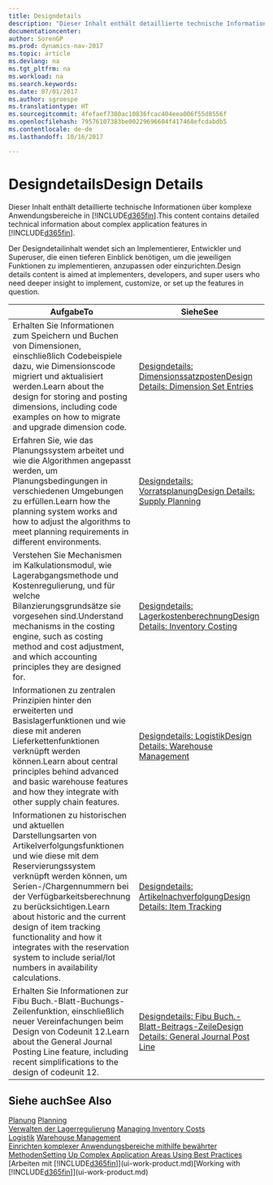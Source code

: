 ```yaml
---
title: Designdetails
description: "Dieser Inhalt enthält detaillierte technische Informationen über komplexe Anwendungsbereiche in [!INCLUDE[d365fin](includes/d365fin_md.md)]."
documentationcenter: 
author: SorenGP
ms.prod: dynamics-nav-2017
ms.topic: article
ms.devlang: na
ms.tgt_pltfrm: na
ms.workload: na
ms.search.keywords: 
ms.date: 07/01/2017
ms.author: sgroespe
ms.translationtype: HT
ms.sourcegitcommit: 4fefaef7380ac10836fcac404eea006f55d8556f
ms.openlocfilehash: 79576107383be00229696604f417468efcdabdb5
ms.contentlocale: de-de
ms.lasthandoff: 10/16/2017

---
```

# <a name="design-details"></a><span data-ttu-id="f40ef-103">Designdetails</span><span class="sxs-lookup"><span data-stu-id="f40ef-103">Design Details</span></span>
<span data-ttu-id="f40ef-104">Dieser Inhalt enthält detaillierte technische Informationen über komplexe Anwendungsbereiche in [!INCLUDE[d365fin](includes/d365fin_md.md)].</span><span class="sxs-lookup"><span data-stu-id="f40ef-104">This content contains detailed technical information about complex application features in [!INCLUDE[d365fin](includes/d365fin_md.md)].</span></span>  

 <span data-ttu-id="f40ef-105">Der Designdetailinhalt wendet sich an Implementierer, Entwickler und Superuser, die einen tieferen Einblick benötigen, um die jeweiligen Funktionen zu implementieren, anzupassen oder einzurichten.</span><span class="sxs-lookup"><span data-stu-id="f40ef-105">Design details content is aimed at implementers, developers, and super users who need deeper insight to implement, customize, or set up the features in question.</span></span>  

|<span data-ttu-id="f40ef-106">**Aufgabe**</span><span class="sxs-lookup"><span data-stu-id="f40ef-106">**To**</span></span>|<span data-ttu-id="f40ef-107">**Siehe**</span><span class="sxs-lookup"><span data-stu-id="f40ef-107">**See**</span></span>|  
|------------|-------------|  
|<span data-ttu-id="f40ef-108">Erhalten Sie Informationen zum Speichern und Buchen von Dimensionen, einschließlich Codebeispiele dazu, wie Dimensionscode migriert und aktualisiert werden.</span><span class="sxs-lookup"><span data-stu-id="f40ef-108">Learn about the design for storing and posting dimensions, including code examples on how to migrate and upgrade dimension code.</span></span>|[<span data-ttu-id="f40ef-109">Designdetails: Dimensionssatzposten</span><span class="sxs-lookup"><span data-stu-id="f40ef-109">Design Details: Dimension Set Entries</span></span>](design-details-dimension-set-entries.md)|  
|<span data-ttu-id="f40ef-110">Erfahren Sie, wie das Planungssystem arbeitet und wie die Algorithmen angepasst werden, um Planungsbedingungen in verschiedenen Umgebungen zu erfüllen.</span><span class="sxs-lookup"><span data-stu-id="f40ef-110">Learn how the planning system works and how to adjust the algorithms to meet planning requirements in different environments.</span></span>|[<span data-ttu-id="f40ef-111">Designdetails: Vorratsplanung</span><span class="sxs-lookup"><span data-stu-id="f40ef-111">Design Details: Supply Planning</span></span>](design-details-supply-planning.md)|  
|<span data-ttu-id="f40ef-112">Verstehen Sie Mechanismen im Kalkulationsmodul, wie Lagerabgangsmethode und Kostenregulierung, und für welche Bilanzierungsgrundsätze sie vorgesehen sind.</span><span class="sxs-lookup"><span data-stu-id="f40ef-112">Understand mechanisms in the costing engine, such as costing method and cost adjustment, and which accounting principles they are designed for.</span></span>|[<span data-ttu-id="f40ef-113">Designdetails: Lagerkostenberechnung</span><span class="sxs-lookup"><span data-stu-id="f40ef-113">Design Details: Inventory Costing</span></span>](design-details-inventory-costing.md)|  
|<span data-ttu-id="f40ef-114">Informationen zu zentralen Prinzipien hinter den erweiterten und Basislagerfunktionen und wie diese mit anderen Lieferkettenfunktionen verknüpft werden können.</span><span class="sxs-lookup"><span data-stu-id="f40ef-114">Learn about central principles behind advanced and basic warehouse features and how they integrate with other supply chain features.</span></span>|[<span data-ttu-id="f40ef-115">Designdetails: Logistik</span><span class="sxs-lookup"><span data-stu-id="f40ef-115">Design Details: Warehouse Management</span></span>](design-details-warehouse-management.md)|  
|<span data-ttu-id="f40ef-116">Informationen zu historischen und aktuellen Darstellungsarten von Artikelverfolgungsfunktionen und wie diese mit dem Reservierungssystem verknüpft werden können, um Serien-/Chargennummern bei der Verfügbarkeitsberechnung zu berücksichtigen.</span><span class="sxs-lookup"><span data-stu-id="f40ef-116">Learn about historic and the current design of item tracking functionality and how it integrates with the reservation system to include serial/lot numbers in availability calculations.</span></span>|[<span data-ttu-id="f40ef-117">Designdetails: Artikelnachverfolgung</span><span class="sxs-lookup"><span data-stu-id="f40ef-117">Design Details: Item Tracking</span></span>](design-details-item-tracking.md)|  
|<span data-ttu-id="f40ef-118">Erhalten Sie Informationen zur Fibu Buch.-Blatt-Buchungs-Zeilenfunktion, einschließlich neuer Vereinfachungen beim Design von Codeunit 12.</span><span class="sxs-lookup"><span data-stu-id="f40ef-118">Learn about the General Journal Posting Line feature, including recent simplifications to the design of codeunit 12.</span></span>|[<span data-ttu-id="f40ef-119">Designdetails: Fibu Buch.-Blatt-Beitrags-Zeile</span><span class="sxs-lookup"><span data-stu-id="f40ef-119">Design Details: General Journal Post Line</span></span>](design-details-general-journal-post-line.md)|  

## <a name="see-also"></a><span data-ttu-id="f40ef-120">Siehe auch</span><span class="sxs-lookup"><span data-stu-id="f40ef-120">See Also</span></span>  
 <span data-ttu-id="f40ef-121">[Planung](production-planning.md) </span><span class="sxs-lookup"><span data-stu-id="f40ef-121">[Planning](production-planning.md) </span></span>  
 <span data-ttu-id="f40ef-122">[Verwalten der Lagerregulierung](finance-manage-inventory-costs.md) </span><span class="sxs-lookup"><span data-stu-id="f40ef-122">[Managing Inventory Costs](finance-manage-inventory-costs.md) </span></span>  
 <span data-ttu-id="f40ef-123">[Logistik](warehouse-manage-warehouse.md) </span><span class="sxs-lookup"><span data-stu-id="f40ef-123">[Warehouse Management](warehouse-manage-warehouse.md) </span></span>  
 [<span data-ttu-id="f40ef-124">Einrichten komplexer Anwendungsbereiche mithilfe bewährter Methoden</span><span class="sxs-lookup"><span data-stu-id="f40ef-124">Setting Up Complex Application Areas Using Best Practices</span></span>](set-up-complex-application-areas-using-best-practices.md)  
 <span data-ttu-id="f40ef-125">[Arbeiten mit [!INCLUDE[d365fin](includes/d365fin_md.md)]](ui-work-product.md)</span><span class="sxs-lookup"><span data-stu-id="f40ef-125">[Working with [!INCLUDE[d365fin](includes/d365fin_md.md)]](ui-work-product.md)</span></span>

